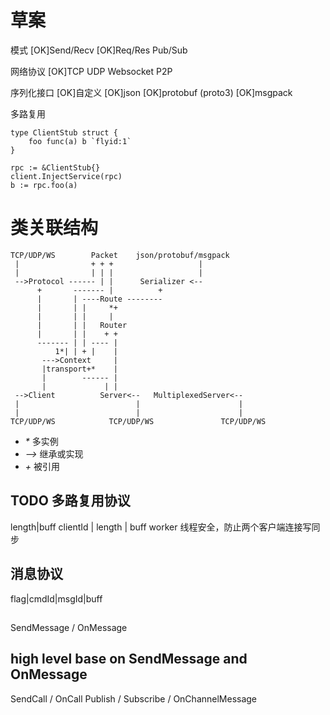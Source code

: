 # 草案
模式
[OK]Send/Recv
[OK]Req/Res
Pub/Sub

网络协议 
[OK]TCP
UDP
Websocket
P2P

序列化接口 
[OK]自定义
[OK]json
[OK]protobuf (proto3)
[OK]msgpack

多路复用

```
type ClientStub struct {
    foo func(a) b `flyid:1`
}

rpc := &ClientStub{}
client.InjectService(rpc)
b := rpc.foo(a)
```

# 类关联结构
```
TCP/UDP/WS        Packet    json/protobuf/msgpack
 |                + + +                   |
 |                | | |                   |
 -->Protocol ------ | |      Serializer <--
      +       ------- |          +
      |       | ----Route --------
      |       | |     *+
      |       | |     |
      |       | |   Router
      |       | |    + +
      ------- | | ---- |
          1*| | + |    |
       --->Context     |
       |transport+*    |
       |        ------ |
       |             | |
 -->Client          Server<--   MultiplexedServer<--
 |                          |                      |
 |                          |                      |
TCP/UDP/WS            TCP/UDP/WS               TCP/UDP/WS
```
* _\*_ 多实例
* _-->_ 继承或实现
* _\+_  被引用

## TODO 多路复用协议
length|buff
clientId | length | buff
worker
线程安全，防止两个客户端连接写同步

## 消息协议
flag|cmdId|msgId|buff

##
SendMessage / OnMessage

## high level base on SendMessage and OnMessage
SendCall  / OnCall
Publish / Subscribe / OnChannelMessage
